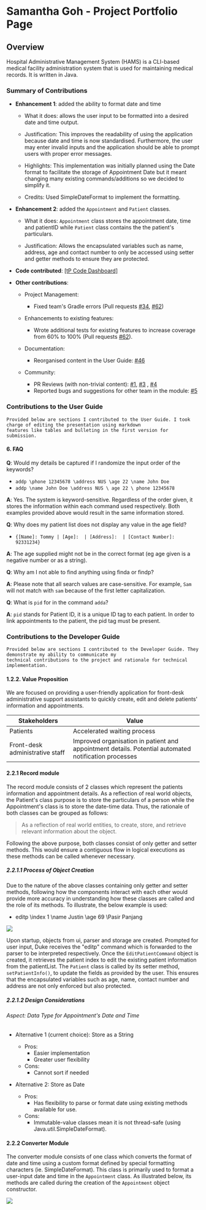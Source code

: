 # Samantha Goh - Project Portfolio Page

## Overview
Hospital Administrative Management System (HAMS) is a CLI-based medical facility administration system that is used for 
maintaining medical records. It is written in Java.

### Summary of Contributions
* **Enhancement 1**: added the ability to format date and time 

    * What it does: allows the user input to be formatted into a desired date and time output.
    
    * Justification: This improves the readability of using the application because date and time is now standardised. 
    Furthermore, the user may enter invalid inputs and the application should be able to prompt users with proper 
    error messages.
    
    * Highlights: This implementation was initially planned using the Date format to facilitate the storage of 
    Appointment Date but it meant changing many existing commands/additions so we decided to simplify it.
    
    * Credits: Used SimpleDateFormat to implement the formatting.

* **Enhancement 2**: added the `Appointment` and `Patient` classes.
    
    * What it does: `Appointment` class stores the appointment date, time and patientID while `Patient` class contains
    the the patient's particulars.
    
    * Justification: Allows the encapsulated variables such as name, address, age and contact number to only be
     accessed using setter and getter methods to ensure they are protected. 
     
* **Code contributed**: [[tP Code Dashboard]](https://nus-cs2113-ay1920s2.github.io/tp-dashboard/#breakdown=true&search=yukilite&sort=groupTitle&sortWithin=title&since=2020-03-01&timeframe=commit&mergegroup=false&groupSelect=groupByRepos)

* **Other contributions**:
    * Project Management: 
        * Fixed team's Gradle errors (Pull requests [#34](https://github.com/AY1920S2-CS2113T-T13-3/tp/pull/34), [#62](https://github.com/AY1920S2-CS2113T-T13-3/tp/pull/62/commits/8b5646490a91ea72e9396ff436ec06945d935afe))
        
    * Enhancements to existing features: 
        * Wrote additional tests for existing features to increase coverage from 60% to 100% (Pull requests [#62](https://github.com/AY1920S2-CS2113T-T13-3/tp/pull/62/commits/8b5646490a91ea72e9396ff436ec06945d935afe)).
    
    * Documentation: 
        * Reorganised content in the User Guide: [#46](https://github.com/AY1920S2-CS2113T-T13-3/tp/pull/46)
    
    * Community:
        * PR Reviews (with non-trivial content): [#1](https://github.com/yukilite/ped/issues/1), [#3](https://github.com/yukilite/ped/issues/3)
        , [#4](https://github.com/yukilite/ped/issues/4)
        * Reported bugs and suggestions for other team in the module: [#5](https://github.com/nus-cs2113-AY1920S2/tp/pull/5)
    
### Contributions to the User Guide

```
Provided below are sections I contributed to the User Guide. I took charge of editing the presentation using markdown 
features like tables and bulleting in the first version for submission.
```

#### 6. FAQ
**Q**: Would my details be captured if I randomize the input order of the keywords?

* `addp \phone 12345678 \address NUS \age 22 \name John Doe`
* `addp \name John Doe \address NUS \ age 22 \ phone 12345678`

**A**: Yes. The system is keyword-sensitive. Regardless of the order given, it stores the information within each command used respectively. Both examples provided above would result in the same information stored. 

**Q**: Why does my patient list does not display any value in the age field?

* `{[Name]: Tommy | [Age]:  | [Address]:  | [Contact Number]: 92331234}`

**A**: The age supplied might not be in the correct format (eg age given is a negative number or as a string).

**Q**: Why am I not able to find anything using finda or findp? 

**A**: Please note that all search values are case-sensitive. For example, `Sam` will not match with `sam`
because of the first letter capitalization. 

**Q**: What is `pid` for in the command `adda`?

**A**: `pid` stands for Patient ID, it is a unique ID tag to each patient. In order to link appointments 
to the patient, the pid tag must be present. 


### Contributions to the Developer Guide

```
Provided below are sections I contributed to the Developer Guide. They demonstrate my ability to communicate my 
technical contributions to the project and rationale for technical implementation.
```

#### 1.2.2. Value Proposition
We are focused on providing a user-friendly application for front-desk administrative support assistants to quickly create, edit
and delete patients' information and appointments. 

|Stakeholders|Value|
|------------|-----|
|Patients|Accelerated waiting process|
|Front-desk administrative staff|Improved organisation in patient and appointment details. Potential automated notification processes |

#### 2.2.1 Record module

The record module consists of 2 classes which represent the patients information and appointment details. 
As a reflection of real world objects, the Patient's class purpose is to store the particulars of a person while the 
Appointment's class is to store the date-time data. 
Thus, the rationale of both classes can be grouped as follows:

>
> As a reflection of real world entities, to create, store, and retrieve relevant information about the object.
>

Following the above purpose, both classes consist of only getter and setter methods. This would ensure a contiguous 
flow in logical executions as these methods can be called whenever necessary.

##### 2.2.1.1 Process of Object Creation
Due to the nature of the above classes containing only getter and setter methods, following how the components interact 
with each other would provide more accuracy in understanding how these classes are called and the role of its 
methods. 
To illustrate, the below example is used:
* editp \index 1 \name Justin \age 69 \Pasir Panjang

![](images/SD_Patient.PNG)

Upon startup, objects from ui, parser and storage are created. Prompted for user input, Duke receives the "editp"
command which is forwarded to the parser to be interpreted respectively. Once the `EditPatientCommand` object is 
created, it retrieves the patient index to edit the existing patient information from the patientList. 
The `Patient` class is called by its setter method, `setPatientInfo()`, to update the fields as provided by the user. 
This ensures that the encapsulated variables such as age, name, contact number and address are not only enforced but
also protected. 

##### 2.2.1.2 Design Considerations
###### Aspect: Data Type for Appointment's Date and Time

+ Alternative 1 (current choice): Store as a String
    * Pros: 
        - Easier implementation
        - Greater user flexibility
    * Cons:
        -  Cannot sort if needed

+ Alternative 2: Store as Date
    * Pros:
        - Has flexibility to parse or format date using existing methods available for use.
    * Cons:
        - Immutable-value classes mean it is not thread-safe (using Java.util.SimpleDateFormat).

#### 2.2.2 Converter Module
The converter module consists of one class which converts the format of date and time using a custom format defined by
special formatting characters (ie. SimpleDateFormat). This class is primarily used to format a user-input date and time
in the `Appointment` class. As illustrated below, its methods are called during the creation of the `Appointment`
object constructor. 

![](images/SD_Converter.PNG)

